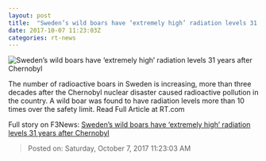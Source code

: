 ```yaml
---
layout: post
title:  "Sweden’s wild boars have ‘extremely high’ radiation levels 31 years after Chernobyl"
date: 2017-10-07 11:23:03Z
categories: rt-news
---
```


![Sweden’s wild boars have ‘extremely high’ radiation levels 31 years after Chernobyl](https://cdni.rt.com/files/2017.10/article/59d8b6b8fc7e9313258b4567.jpg)

The number of radioactive boars in Sweden is increasing, more than three decades after the Chernobyl nuclear disaster caused radioactive pollution in the country. A wild boar was found to have radiation levels more than 10 times over the safety limit. Read Full Article at RT.com


Full story on F3News: [Sweden’s wild boars have ‘extremely high’ radiation levels 31 years after Chernobyl](http://www.f3nws.com/n/AXYGsG)

> Posted on: Saturday, October 7, 2017 11:23:03 AM
